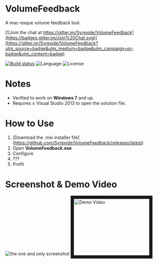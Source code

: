 # VolumeFeedback
A mac-esque volume feedback tool.

[![Join the chat at https://gitter.im/Syrexide/VolumeFeedback](https://badges.gitter.im/Join%20Chat.svg)](https://gitter.im/Syrexide/VolumeFeedback?utm_source=badge&utm_medium=badge&utm_campaign=pr-badge&utm_content=badge)

[![Build status](https://ci.appveyor.com/api/projects/status/jujskkn92epc3a4h?svg=true)](https://ci.appveyor.com/project/Syrexide/volumefeedback) ![Language](https://img.shields.io/badge/language-C%23-178600.svg) ![License](https://img.shields.io/badge/license-MIT-blue.svg)
# Notes
 * Verified to work on **Windows 7** and up.
 * Requires ≥ Visual Studio 2013 to open the solution file.

# How to Use

1. [Download the .msi installer file] (https://github.com/Syrexide/VolumeFeedback/releases/latest)
2. Open **VolumeFeedback.exe**
3. Configure
4. ???
5. Profit

# Screenshot & Demo Video

![the one and only screenshot](http://puu.sh/kiA1L/93b0d4e2d6.png)
<a href="http://www.youtube.com/watch?feature=player_embedded&v=IrPXOLMiMlU" target="_blank"><img src="http://img.youtube.com/vi/IrPXOLMiMlU/0.jpg" alt="Demo Video" width="240" height="180" border="10" /></a>
